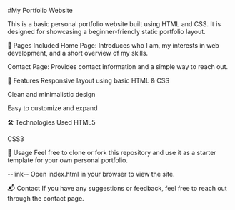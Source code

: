#My Portfolio Website

This is a basic personal portfolio website built using HTML and CSS. It is designed for showcasing a beginner-friendly static portfolio layout.

📄 Pages Included
Home Page:
Introduces who I am, my interests in web development, and a short overview of my skills.

Contact Page:
Provides contact information and a simple way to reach out.

🚀 Features
Responsive layout using basic HTML & CSS

Clean and minimalistic design

Easy to customize and expand

🛠️ Technologies Used
HTML5

CSS3

📌 Usage
Feel free to clone or fork this repository and use it as a starter template for your own personal portfolio.

--link--
Open index.html in your browser to view the site.

📬 Contact
If you have any suggestions or feedback, feel free to reach out through the contact page.

